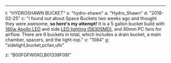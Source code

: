 ---
t: "HYDROSHAWN BUCKET"
s: "hydro-shawn"
a: "Hydro_Shawn"
d: "2018-02-25"
c: "I found out about Space Buckets two weeks ago and thought they were awesome, <strong>so here's my attempt!</strong> It is a 5 gallon bucket build with <a href='https://www.amazon.com/Apollo-Horticulture-GL60LED-Spectrum-Growing/dp/B00FGFW0XO/ref=as_li_ss_tl?ie=UTF8&linkCode=ll1&tag=spacbuck-20&linkId=050ef889e5896670244ba5e4eb8846f0'>180w Apollo LED</a> and side <a href='https://www.amazon.com/LEDMO-16-4Ft-300LEDs-Non-waterproof-brightness/dp/B01339F06I/ref=as_li_ss_tl?ie=UTF8&linkCode=ll1&tag=spacbuck-20&linkId=525e8de62d707e6aab896230c4705349'>LED lighting (5630SMD)</a>, and 80mm PC fans for airflow. There are 6 buckets in total, which includes a drain bucket, a main chamber, spacers, and the light-top."
v: "1084"
g: "sidelight,bucket,pcfan,ufo"

z: "B00FGFW0XO,B01339F06I"
